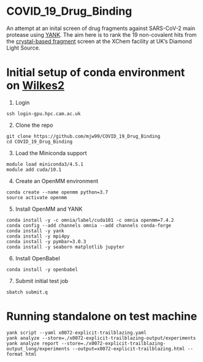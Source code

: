 # COVID_19_Drug_Binding
An attempt at an inital screen of drug fragments against SARS-CoV-2 main protease using [YANK](http://getyank.org/latest/).
The aim here is to rank the 19 non-covalent hits from the [crystal-based fragment](https://www.diamond.ac.uk/covid-19/for-scientists/Main-protease-structure-and-XChem.html) screen at the XChem facility at UK’s Diamond Light Source.

# Initial setup of conda environment on [Wilkes2](https://www.hpc.cam.ac.uk/systems/wilkes-2)
1) Login
```
ssh login-gpu.hpc.cam.ac.uk
```

2) Clone the repo
```
git clone https://github.com/mjw99/COVID_19_Drug_Binding
cd COVID_19_Drug_Binding 
```

3) Load the Miniconda support
```
module load miniconda3/4.5.1
module add cuda/10.1
```

4) Create an OpenMM environment
```
conda create --name openmm python=3.7
source activate openmm
```

5) Install OpenMM and YANK
```
conda install -y -c omnia/label/cuda101 -c omnia openmm=7.4.2
conda config --add channels omnia --add channels conda-forge
conda install -y yank
conda install -y mpi4py
conda install -y pymbar=3.0.3
conda install -y seaborn matplotlib jupyter
```

6) Install OpenBabel
```
conda install -y openbabel
```

7) Submit initial test job
```
sbatch submit.q
```

# Running standalone on test machine
```
yank script --yaml x0072-explicit-trailblazing.yaml
yank analyze --store=./x0072-explicit-trailblazing-output/experiments
yank analyze report --store=./x0072-explicit-trailblazing-output_long/experiments --output=x0072-explicit-trailblazing.html --format html
```
